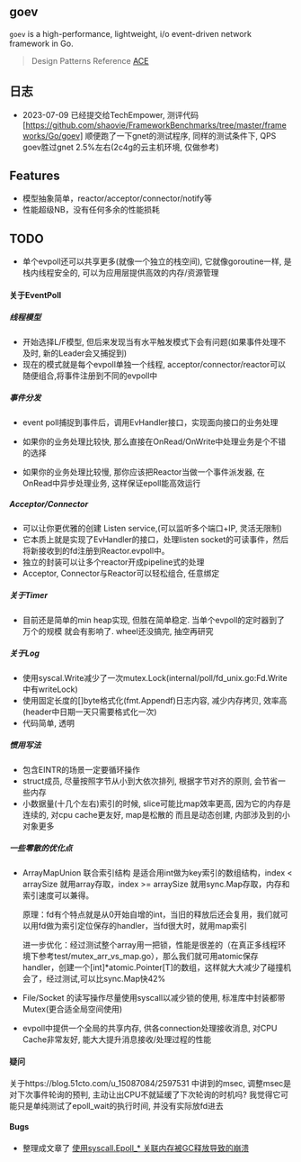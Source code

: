 ## goev

`goev` is a high-performance, lightweight, i/o event-driven network framework in Go.

> Design Patterns Reference [ACE](http://www.dre.vanderbilt.edu/~schmidt/ACE-overview.html)

## 日志
- 2023-07-09 已经提交给TechEmpower, 测评代码[https://github.com/shaovie/FrameworkBenchmarks/tree/master/frameworks/Go/goev]
  顺便跑了一下gnet的测试程序, 同样的测试条件下, QPS goev胜过gnet 2.5%左右(2c4g的云主机环境, 仅做参考)

## Features

- 模型抽象简单，reactor/acceptor/connector/notify等
- 性能超级NB，没有任何多余的性能损耗

## TODO
- 单个evpoll还可以共享更多(就像一个独立的栈空间), 它就像goroutine一样, 是栈内线程安全的, 可以为应用层提供高效的内存/资源管理


#### 关于EventPoll
##### 线程模型
- 开始选择L/F模型, 但后来发现当有水平触发模式下会有问题(如果事件处理不及时, 新的Leader会又捕捉到)
- 现在的模式就是每个evpoll单独一个线程, acceptor/connector/reactor可以随便组合,将事件注册到不同的evpoll中

##### 事件分发
- event poll捕捉到事件后，调用EvHandler接口，实现面向接口的业务处理

- 如果你的业务处理比较快, 那么直接在OnRead/OnWrite中处理业务是个不错的选择

- 如果你的业务处理比较慢, 那你应该把Reactor当做一个事件派发器, 在OnRead中异步处理业务, 这样保证epoll能高效运行

##### Acceptor/Connector
- 可以让你更优雅的创建 Listen service,(可以监听多个端口+IP, 灵活无限制) 
- 它本质上就是实现了EvHandler的接口，处理listen socket的可读事件，然后将新接收到的fd注册到Reactor.evpoll中。
- 独立的封装可以让多个reactor开成pipeline式的处理
- Acceptor, Connector与Reactor可以轻松组合, 任意绑定

##### 关于Timer
- 目前还是简单的min heap实现, 但胜在简单稳定. 当单个evpoll的定时器到了万个的规模 就会有影响了. wheel还没搞完, 抽空再研究

##### 关于Log
- 使用syscal.Write减少了一次mutex.Lock(internal/poll/fd_unix.go:Fd.Write中有writeLock)
- 使用固定长度的[]byte格式化(fmt.Appendf)日志内容, 减少内存拷贝, 效率高(header中日期一天只需要格式化一次)
- 代码简单, 透明

##### 惯用写法
- 包含EINTR的场景一定要循环操作
- struct成员, 尽量按照字节从小到大依次排列, 根据字节对齐的原则, 会节省一些内存
- 小数据量(十几个左右)索引的时候, slice可能比map效率更高, 因为它的内存是连续的, 对cpu cache更友好, map是松散的 而且是动态创建, 内部涉及到的小对象更多

##### 一些零散的优化点
- ArrayMapUnion 联合索引结构
  是适合用int做为key索引的数组结构，index < arraySize 就用array存取，index >= arraySize 就用sync.Map存取，内存和索引速度可以兼得。
  
  原理：fd有个特点就是从0开始自增的int，当旧的释放后还会复用，我们就可以用fd做为索引定位保存的handler，当fd很大时，就用map索引
  
  进一步优化：经过测试整个array用一把锁，性能是很差的（在真正多线程环境下参考test/mutex_arr_vs_map.go），那么我们就可用atomic保存handler，创建一个[int]*atomic.Pointer[T]的数组，这样就大大减少了碰撞机会了，经过测试,可以比sync.Map快42%
  
- File/Socket 的读写操作尽量使用syscall以减少锁的使用, 标准库中封装都带Mutex(更合适全局空间使用)

- evpoll中提供一个全局的共享内存, 供各connection处理接收消息, 对CPU Cache非常友好, 能大大提升消息接收/处理过程的性能

#### 疑问
关于https://blog.51cto.com/u_15087084/2597531 中讲到的msec, 调整msec是对下次事件轮询的预判, 主动让出CPU不就延缓了下次轮询的时机吗?
我觉得它可能只是单纯测试了epoll_wait的执行时间, 并没有实际放fd进去

#### Bugs
- 整理成文章了 [使用syscall.Epoll_* 关联内存被GC释放导致的崩溃](https://zhuanlan.zhihu.com/p/640712548)

